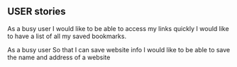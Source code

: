 ## USER stories

As a busy user
I would like to be able to access my links quickly
I would like to have a list of all my saved bookmarks.

As a busy user
So that I can save website info
I would like to be able to save the name and address of a website

